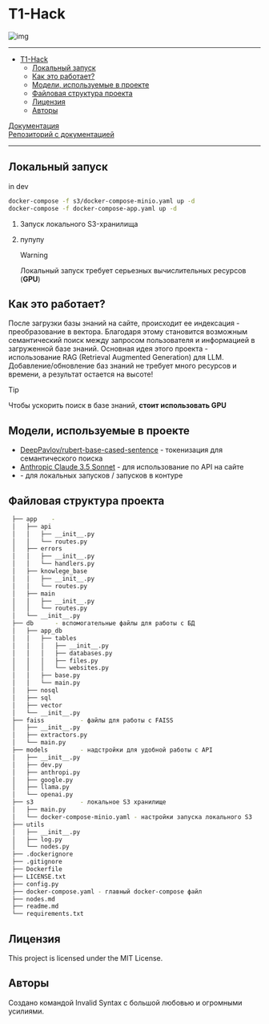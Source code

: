# T1-Hack

![img](t1.jpg)

<hr>

- [T1-Hack](#t1-hack)
  - [Локальный запуск](#локальный-запуск)
  - [Как это работает?](#как-это-работает)
  - [Модели, используемые в проекте](#модели-используемые-в-проекте)
  - [Файловая структура проекта](#файловая-структура-проекта)
  - [Лицензия](#лицензия)
  - [Авторы](#авторы)

[Документация](https://t1-hack.com) \
[Репозиторий с документацией](https://github.com/Trum-ok/t1-hack-documentation)

<hr>

## Локальный запуск
in dev
```bash
docker-compose -f s3/docker-compose-minio.yaml up -d
docker-compose -f docker-compose-app.yaml up -d
```
1. Запуск локального S3-хранилища
2. пупупу

    > [!WARNING]  
    > Локальный запуск требует серьезных вычислительных ресурсов (**GPU**)

## Как это работает?
После загрузки базы знаний на сайте, происходит ее индексация - преобразование в вектора. Благодаря этому становится возможным семантический поиск между запросом пользователя и информацией в загруженной базе знаний. Основная идея этого проекта - использование RAG (Retrieval Augmented Generation) для LLM. Добавление/обновление баз знаний не требует много ресурсов и времени, а результат остается на высоте!

> [!TIP]
> Чтобы ускорить поиск в базе знаний, **стоит использовать GPU**

## Модели, используемые в проекте
- [DeepPavlov/rubert-base-cased-sentence](https://huggingface.co/DeepPavlov/rubert-base-cased-sentence) - токенизация для семантического поиска
- [Anthropic Claude 3.5 Sonnet](https://www.anthropic.com/news/claude-3-5-sonnet) - для использование по API на сайте
- []() - для локальных запусков / запусков в контуре
  

## Файловая структура проекта
```bash
 ├── app    - 
 │   ├── api
 │   │   ├── __init__.py
 │   │   └── routes.py
 │   ├── errors
 │   │   ├── __init__.py
 │   │   └── handlers.py
 │   ├── knowlege_base
 │   │   ├── __init__.py
 │   │   └── routes.py
 │   ├── main
 │   │   ├── __init__.py
 │   │   └── routes.py
 │   └── __init__.py
 ├── db      - вспомогательные файлы для работы с БД
 │   ├── app_db
 │   │   ├── tables
 │   │   │   ├── __init__.py
 │   │   │   ├── databases.py
 │   │   │   ├── files.py
 │   │   │   └── websites.py
 │   │   ├── base.py
 │   │   └── main.py
 │   ├── nosql
 │   ├── sql
 │   ├── vector
 │   └── __init__.py
 ├── faiss          - файлы для работы с FAISS
 │   ├── __init__.py
 │   ├── extractors.py
 │   └── main.py
 ├── models         - надстройки для удобной работы с API
 │   ├── __init__.py
 │   ├── dev.py
 │   ├── anthropi.py
 │   ├── google.py
 │   ├── llama.py
 │   └── openai.py
 ├── s3             - локальное S3 хранилище
 │   ├── main.py
 │   └── docker-compose-minio.yaml - настройки запуска локального S3
 ├── utils
 │   ├── __init__.py
 │   ├── log.py
 │   └── nodes.py
 ├── .dockerignore
 ├── .gitignore
 ├── Dockerfile
 ├── LICENSE.txt
 ├── config.py
 ├── docker-compose.yaml - главный docker-compose файл
 ├── nodes.md
 ├── readme.md
 └── requirements.txt
 ```

 ## Лицензия

This project is licensed under the MIT License.

## Авторы

Создано командой Invalid Syntax с большой любовью и огромными усилиями.